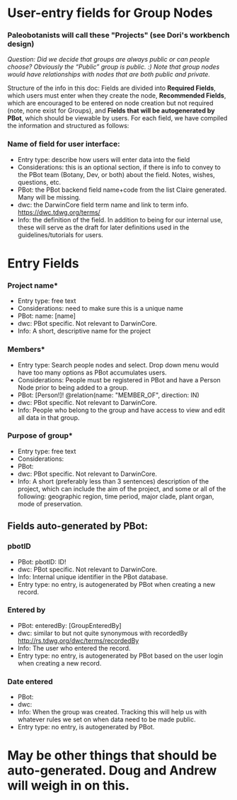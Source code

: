 # User-entry fields for Group Nodes
### Paleobotanists will call these "Projects" (see Dori's workbench design)
  
 *Question: Did we decide that groups are always public or can people choose? Obviously the “Public” group is public. :)
Note that group nodes would have relationships with nodes that are both public and private.*

Structure of the info in this doc: Fields are divided into **Required Fields**, which users must enter when they create the node, **Recommended Fields**, which are encouraged to be entered on node creation but not required (note, none exist for Groups), and **Fields that will be autogenerated by PBot**, which should be viewable by users. For each field, we have compiled the information and structured as follows:
 
### Name of field for user interface: 
* Entry type: describe how users will enter data into the field
* Considerations: this is an optional section, if there is info to convey to the PBot team (Botany, Dev, or both) about the field. Notes, wishes, questions, etc. 
* PBot: the PBot backend field name+code from the list Claire generated. Many will be missing.
* dwc: the DarwinCore field term name and link to term info. https://dwc.tdwg.org/terms/ 
* Info: the definition of the field. In addition to being for our internal use, these will serve as the draft for later definitions used in the guidelines/tutorials for users. 

# Entry Fields

### Project name*
* Entry type: free text
* Considerations: need to make sure this is a unique name
* PBot: name: [name]
* dwc: PBot specific. Not relevant to DarwinCore.
* Info: A short, descriptive name for the project
 
### Members*
* Entry type: Search people nodes and select. Drop down menu would have too many options as PBot accumulates users.
* Considerations: People must be registered in PBot and have a Person Node prior to being added to a group.
* PBot: [Person!]! @relation(name: "MEMBER_OF", direction: IN)
* dwc: PBot specific. Not relevant to DarwinCore.
* Info: People who belong to the group and have access to view and edit all data in that group.

### Purpose of group*
* Entry type: free text
* Considerations:
* PBot:
* dwc: PBot specific. Not relevant to DarwinCore.
* Info: A short (preferably less than 3 sentences) description of the project, which can include the aim of the project, and some or all of the following: geographic region, time period, major clade, plant organ, mode of preservation.

## Fields auto-generated by PBot:
 
### pbotID
* PBot: pbotID: ID!
* dwc: PBot specific. Not relevant to DarwinCore. 
* Info: Internal unique identifier in the PBot database. 
* Entry type: no entry, is autogenerated by PBot when creating a new record.
 
### Entered by
* PBot: enteredBy: [GroupEnteredBy]
* dwc: similar to but not quite synonymous with recordedBy http://rs.tdwg.org/dwc/terms/recordedBy
* Info: The user who entered the record.
* Entry type: no entry, is autogenerated by PBot based on the user login when creating a new record.

### Date entered
* PBot: 
* dwc: 
* Info: When the group was created. Tracking this will help us with whatever rules we set on when data need to be made public.
* Entry type: no entry, is autogenerated by PBot.

# May be other things that should be auto-generated. Doug and Andrew will weigh in on this.
